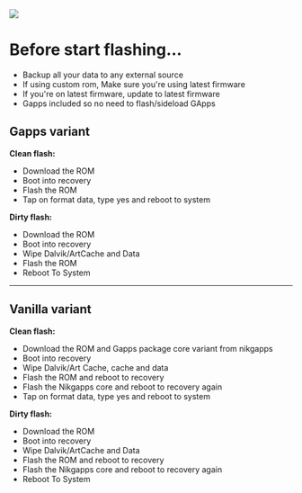 <img src="https://raw.githubusercontent.com/Matrixx-Devices/official_devices/14.0/images/installation.png" />

# Before start flashing...
- Backup all your data to any external source
- If using custom rom, Make sure you're using latest firmware
- If you're on latest firmware, update to latest firmware
- Gapps included so no need to flash/sideload GApps


## Gapps variant

**Clean flash:**
- Download the ROM
- Boot into recovery
- Flash the ROM
- Tap on format data, type yes and reboot to system

**Dirty flash:**
- Download the ROM
- Boot into recovery
- Wipe Dalvik/ArtCache and Data
- Flash the ROM
- Reboot To System

----

## Vanilla variant

**Clean flash:**
- Download the ROM and Gapps package core variant from nikgapps
- Boot into recovery
- Wipe Dalvik/Art Cache, cache and data
- Flash the ROM and reboot to recovery
- Flash the Nikgapps core and reboot to recovery again
- Tap on format data, type yes and reboot to system

**Dirty flash:**
- Download the ROM
- Boot into recovery
- Wipe Dalvik/ArtCache and Data
- Flash the ROM and reboot to recovery
- Flash the Nikgapps core and reboot to recovery again
- Reboot To System
